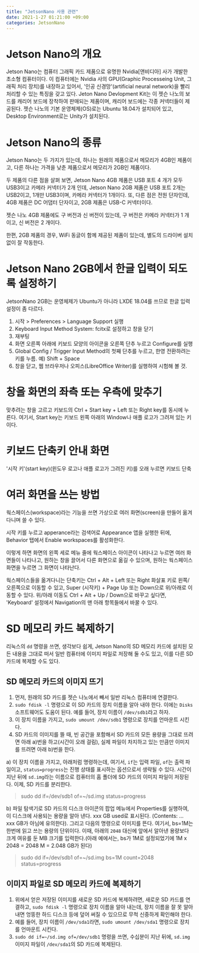 ```yaml
---
title: "JetsonNano 사용 관련"
date: 2021-1-27 01:21:00 +09:00
categories: JetsonNano
---
```

# Jetson Nano의 개요
Jetson Nano는 컴퓨터 그래픽 카드 제품으로 유명한 Nvidia[앤비디아] 사가 개발한 초소형 컴퓨터이다. 이 컴퓨터에는 Nvidia 사의 GPU(Graphic Processeing Unit, 그래픽 처리 장치)를 내장하고 있어서, '인공 신경망'(artificial neural network)을 빨리 처리할 수 있는 특징을 갖고 있다. Jeton Nano Devlopment Kit는 이 젯슨 나노의 보드를 캐리어 보드에 장착하여 판매되는 제품이며, 캐리어 보드에는 각종 커넥터들이 제공된다. 젯슨 나노의 기본 운영체제(OS)로는 Ubuntu 18.04가 설치되어 있고, Desktop Environment로는 Unity가 설치된다.

# Jetson Nano의 종류
Jetson Nano는 두 가지가 있는데, 하나는 원래의 제품으로서 메모리가 4GB인 제품이고, 다른 하나는 가격을 낮춘 제품으로서 메모리가 2GB인 제품이다.   

두 제품의 다른 점을 살펴 보면, Jetson Nano 4GB 제품은 USB 포트 4 개가 모두 USB3이고 카메라 커넥터가 2개 인데, Jetson Nano 2GB 제품은 USB 포트 2개는 USB2이고, 1개만 USB3이며, 카메라 커넥터가 1개이다. 또, 다른 점은 전원 단자인데, 4GB 제품은 DC 어댑터 단자이고, 2GB 제품은 USB-C 커넥터이다. 

젯슨 나노 4GB 제품에도 구 버전과 신 버전이 있는데, 구 버전은 카메라 커넥터가 1 개이고, 신 버전은 2 개이다.   

한편, 2GB 제품의 경우, WiFi 동글이 함께 제공된 제품이 있는데, 별도의 드라이버 설치 없이 잘 작동한다.


# Jetson Nano 2GB에서 한글 입력이 되도록 설정하기
JetsonNano 2GB는 운영체제가 Ubuntu가 아니라 LXDE 18.04를 쓰므로 한글 입력 설정이 좀 다르다.

1. 시작 > Preferences > Language Support 실행
2. Keyboard Input Method System: fcitx로 설정하고 창을 닫기
3. 재부팅
4. 화면 오른쪽 아래에 키보드 모양의 아이콘을 오른쪽 단추 누르고 Configure를 실행 
5. Global Config / Trigger Input Method의 첫째 단추를 누르고, 한영 전환하려는 키를 누름. 예) Shift + Space
6. 창을 닫고, 웹 브라우저나 오피스(LibreOffice Writer)를 실행하여 시험해 볼 것.

# 창을 화면의 좌측 또는 우측에 맞추기
맞추려는 창을 고르고 키보드의 Ctrl + Start key + Left 또는 Right key를 동시에 누른다. 여기서, Start key는 키보드 왼쪽 아래의 Window나 애플 로고가 그려져 있는 키이다.

# 키보드 단축키 안내 화면
'시작 키'(start key)(윈도우 로고나 애플 로고가 그려진 키)를 오래 누르면 키보드 단축

# 여러 화면을 쓰는 방법
웍스페이스(workspace)라는 기능을 쓰면 가상으로 여러 화면(screen)을 만들어 옮겨 다니며 쓸 수 있다.

시작 키를 누르고 apperance라는 검색어로 Appearance 앱을 실행한 뒤에, Behavior 탭에서 Enable workspaces를 활성화한다.

이렇게 하면 화면의 왼쪽 세로 메뉴 줄에 웍스페이스 아이콘이 나타나고 누르면 여러 화면들이 나타나고, 원하는 창을 끌어서 다른 화면으로 옮길 수 있으며, 원하는 웍스페이스 화면을 누르면 그 화면이 나타난다.

웍스페이스들을 옮겨다니는 단축키는 Ctrl + Alt + Left 또는 Right 화살표 키로 왼쪽/오른쪽으로 이동할 수 있고, Super (시작키) + Page Up 또는 Down으로 위/아래로 이동할 수 있다. 위/아래 이동도 Ctrl + Alt + Up / Down으로 바꾸고 싶다면, 'Keyboard' 설정에서 Navigation의 맨 아래 항목들에서 바꿀 수 있다.

# SD 메모리 카드 복제하기
리눅스의 `dd` 명령을 쓰면, 생각보다 쉽게, Jetson Nano의 SD 메모리 카드에 설치된 모든 내용을 그대로 떠서 일반 컴퓨터에 이미지 파일로 저장해 둘 수도 있고, 이를 다른 SD 카드에 복제할 수도 있다.
## SD 메모리 카드의 이미지 뜨기
1. 먼저, 원래의 SD 카드를 젯슨 나노에서 빼서 일반 리눅스 컴퓨터에 연결한다.
2. `sudo fdisk -l` 명령으로 이 SD 카드의 장치 이름을 알아 내야 한다. 이에는 `Disks` 소프트웨어도 도움이 된다. 예를 들어, 장치 이름이 `/dev/sdb1`라고 하자.
3. 이 장치 이름을 가지고, `sudo umount /dev/sdb1` 명령으로 장치를 언마운트 시킨다.
4. SD 카드의 이미지를 뜰 때, 빈 공간을 포함해서 SD 카드의 모든 용량을 그대로 뜨려면 아래 a)번을 하고(시간이 오래 걸림), 실제 파일이 차지하고 있는 만큼만 이미지를 뜨려면 아래 b)번을 한다.

a) 이 장치 이름을 가지고, 아래처럼 명령하는데, 여기서, `if`는 입력 파일, `of`는 출력 파일이고, `status=progress`는 진행 상태를 표시하는 옵션으로서 생략될 수 있다. 시간이 지난 뒤에 `sd.img`라는 이름으로 컴퓨터의 홈 폴더에 SD 카드의 이미지 파일이 저장된다. 이제, SD 카드를 분리한다.
> sudo dd if=/dev/sdb1 of=~/sd.img status=progress

b) 파일 탐색기로 SD 카드의 디스크 아이콘의 팝업 메뉴에서 Properties를 실행하여, 이 디스크에 사용되는 용량을 알아 낸다. xxx GB used로 표시된다. (Contents: ... xxx GB가 아님에 유의한다). 그리고 다음의 명령으로 이미지를 뜬다. 여기서, bs=1M는 한번에 읽고 쓰는 용량의 단위이다. 이때, 아래의 `2048` 대신에 앞에서 알아낸 용량보다 크게 여유를 둔 MB 크기를 입력한다.(아래 예에서는, bs가 1M로 설정되었기에 1M x 2048 = 2048 M = 2.048 GB가 된다)
> sudo dd if=/dev/sdb1 of=~/sd.img bs=1M count=2048 status=progress

## 이미지 파일로 SD 메모리 카드에 복제하기
1. 위에서 얻은 저장된 이미지를 새로운 SD 카드에 복제하려면, 새로운 SD 카드를 연결하고, `sudo fdisk -l` 명령으로 장치 이름을 알아 내는데, 장치 이름을 잘 못 알아내면 엉뚱한 하드 디스크 등에 덮어 써질 수 있으므로 무척 신중하게 확인해야 한다.
2. 예를 들어, 장치 이름이 `/dev/sda1`라면, `sudo umount /dev/sda1` 명령으로 장치를 언마운트 시킨다.
3. `sudo dd if=~/sd.img of=/dev/sdb1` 명령을 쓰면, 수십분이 지난 뒤에, `sd.img` 이미지 파일이 `/dev/sda1`의 SD 카드에 복제된다.
